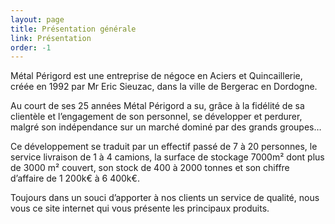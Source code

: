 ```yaml
---
layout: page
title: Présentation générale
link: Présentation
order: -1
---
```

Métal Périgord est une entreprise de négoce en Aciers et Quincaillerie, créée en 1992 par Mr Eric Sieuzac, dans la ville de Bergerac en Dordogne.

Au court de ses 25 années Métal Périgord a su, grâce à la  fidélité de sa clientèle et l’engagement de son personnel, se développer et perdurer, malgré son indépendance sur un marché dominé par des grands groupes…

Ce développement se traduit par un effectif passé de 7 à 20 personnes, le service livraison de 1 à 4 camions, la surface de stockage  7000m² dont plus de 3000 m² couvert, son stock de 400 à 2000 tonnes et son chiffre d’affaire de 1 200k€ à 6 400k€.

Toujours dans un souci d’apporter à nos clients un service de qualité, nous vous ce site internet qui vous présente les principaux produits.
